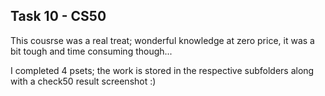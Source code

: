 ## Task 10 - CS50

This cousrse was a real treat; wonderful knowledge at zero price, it was a bit tough and time consuming though...

I completed 4 psets; the work is stored in the respective subfolders along with a check50 result screenshot :)

